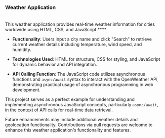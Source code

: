 ### Weather Application <br><br>

This weather application provides real-time weather information for cities worldwide using HTML, CSS, and JavaScript.****

- **Functionality**: Users input a city name and click "Search" to retrieve current weather details including temperature, wind speed, and humidity.<br>

- **Technologies Used**: HTML for structure, CSS for styling, and JavaScript for dynamic behavior and API integration.<br>

- **API Calling Function**: The JavaScript code utilizes asynchronous functions and `async/await` syntax to interact with the OpenWeather API, demonstrating practical usage of asynchronous programming in web development.<br>

This project serves as a perfect example for understanding and implementing asynchronous JavaScript concepts, particularly `async/await`, in the context of API calls for real-time data retrieval.<br>

Future enhancements may include additional weather details and geolocation functionality. Contributions via pull requests are welcome to enhance this weather application's functionality and features.<br>
